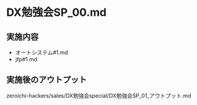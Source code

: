 # DX勉強会SP_00.md
## 実施内容
- オートシステム#1.md
- jfp#1.md

## 実施後のアウトプット
zeroichi-hackers/sales/DX勉強会special/DX勉強会SP_01_アウトプット.md

